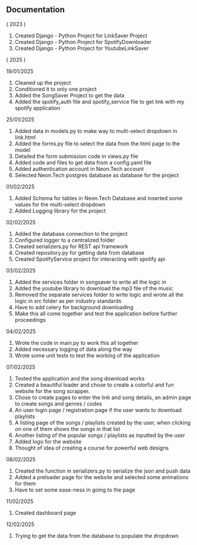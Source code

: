 ## Documentation

( 2023 )

1. Created Django - Python Project for LinkSaver Project
2. Created Django - Python Project for SpotifyDownloader
3. Created Django - Python Project for YoutubeLinkSaver

( 2025 )

19/01/2025

1. Cleaned up the project
2. Conditioned it to only one project
3. Added the SongSaver Project to get the data
4. Added the spotify_auth file and spotify_service file to get link with my spotify application

25/01/2025

1. Added data in models.py to make way to multi-select dropdown in link.html
2. Added the forms.py file to select the data from the html page to the model
3. Detailed the form submission code in views.py file
4. Added code and files to get data from a config.yaml file
5. Added authentication account in Neon.Tech account
6. Selected Neon.Tech postgres database as database for the project

01/02/2025

1. Added Schema for tables in Neon.Tech Database and inserted some values for the multi-select dropdown
2. Added Logging library for the project

02/02/2025

1. Added the database connection to the project
2. Configured logger to a centralized folder
3. Created serializers.py for REST api framework
4. Created repository.py for getting data from database
5. Created SpotifyService project for interacting with spotify api

03/02/2025

1. Added the services folder in songsaver to write all the logic in
2. Added the youtube library to download the mp3 file of the music
3. Removed the separate services folder to write logic and wrote all the logic in src folder as per industry standards
4. Have to add celery for background downloading
5. Make this all come together and test the application before further proceedings

04/02/2025

1. Wrote the code in main.py to work this all together
2. Added necessary logging of data along the way
3. Wrote some unit tests to test the working of the application

07/02/2025

1. Tested the application and the song download works
2. Created a beautiful loader and chose to create a colorful and fun website for the song scrapper.
3. Chose to create pages to enter the link and song details, an admin page to create songs and genres / codes
4. An user login page / registration page if the user wants to download playlists
5. A listing page of the songs / playlists created by the user, when clicking on one of them shows the songs in that list
6. Another listing of the popular songs / playlists as inputted by the user
7. Added logo for the website
8. Thought of idea of creating a course for powerful web designs

08/02/2025

1. Created the function in serializers.py to serialize the json and push data
2. Added a preloader page for the website and selected some animations for them
3. Have to set some ease-ness in going to the page

11/02/2025

1. Created dashboard page

12/02/2025

1. Trying to get the data from the database to populate the dropdown
